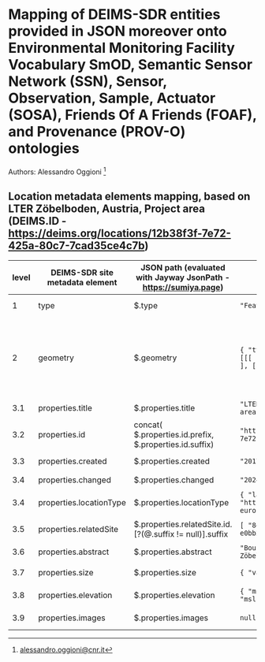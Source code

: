 # Mapping of DEIMS-SDR entities provided in JSON moreover onto Environmental Monitoring Facility Vocabulary SmOD, Semantic Sensor Network (SSN), Sensor, Observation, Sample, Actuator (SOSA), Friends Of A Friends (FOAF), and Provenance (PROV-O) ontologies

Authors: Alessandro Oggioni [^1]
[^1]: alessandro.oggioni@cnr.it


## Location metadata elements mapping, based on LTER Zöbelboden, Austria, Project area (DEIMS.ID - https://deims.org/locations/12b38f3f-7e72-425a-80c7-7cad35ce4c7b)

| **level** | **DEIMS-SDR site metadata element** | **JSON path (evaluated with Jayway JsonPath - https://sumiya.page)** | **JSON data item example** | **RDF rendering** | **notes** |
| --------- | ----------------------------------- | -------------------------------------------------------------------- | -------------------------- | ----------------- | --------- |
| 1	| type | $.type | `"Feature"`	| -	| not included | 
| 2	| geometry	| $.geometry	| `{ "type": "Polygon", "coordinates": [[[ 14.435456610495, 47.839857143486 ], [ 14.435472337877, … ], … ]] }`	| -	| not yet included because the JSON result is not a WKT | 
| 3.1	| properties.title | $.properties.title	| `"LTER Zöbelboden, Austria, Project area"` | `ef:name "LTER Zöbelboden, Austria, Project area"@en` | | 
| 3.2	| properties.id	| concat( \$.properties.id.prefix, \$.properties.id.suffix) | `"https://deims.org/locations/12b38f3f-7e72-425a-80c7-7cad35ce4c7b"`	| `<https://deims.org/locations/12b38f3f-7e72-425a-80c7-7cad35ce4c7b> rdf:type prov:Entity , ef:EnvironmentalMonitoringFacility` | | 
| 3.3	| properties.created | $.properties.created	| `"2017-04-06T09:36:06+0200"` | `dcterms:issued "2017-04-06T09:36:06+0200"^^xsd:dateTime` | | 
| 3.4	| properties.changed | $.properties.changed	| `"2024-05-07T14:22:05+0200"` | `dcterms:modified "2024-05-07T14:22:05+0200"^^xsd:dateTime` | | 
| 3.4	| properties.locationType	| $.properties.locationType	| `{ "label": "Sampling Location", "uri": "http://vocabs.lter-europe.net/elter_cl/10494" }`	| `ef:specialisedEMFType <http://vocabs.lter-europe.net/elter_cl/10494>`	| | 
| 3.5	| properties.relatedSite | $.properties.relatedSite.id.[?(@.suffix != null)].suffix | `[ "8eda49e9-1f4e-4f3e-b58e-e0bb25dc32a6" ]`	| `ef:belongsTo <https://deims.org/8eda49e9-1f4e-4f3e-b58e-e0bb25dc32a6>`	| | 
| 3.6	| properties.abstract	| $.properties.abstract	| `"Bounding Box for the LTER Station Zöbelboden"`	| `dcterms:description "Bounding Box for the LTER Station Zöbelboden"@en`	| | 
| 3.7	| properties.size	| $.properties.size	| `{ "value": 88.45, "unit": "ha" }`	| -	| not included | 
| 3.8	| properties.elevation | $.properties.elevation | `{ "min": 440, "max": 957, "unit": "msl" }`	| -	| not included |
| 3.9	| properties.images	| $.properties.images	| `null` | - | not included |